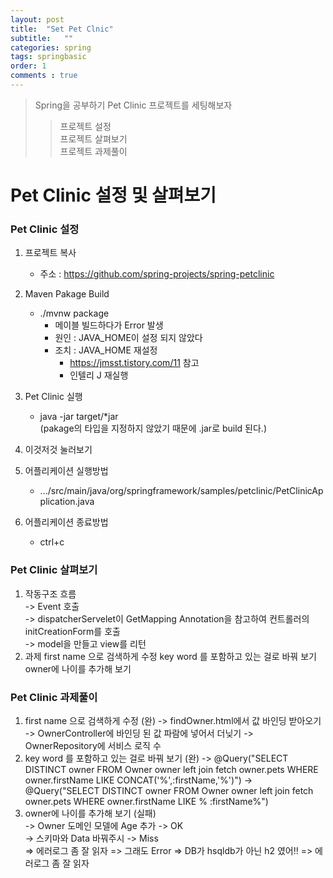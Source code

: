 ```yaml
---
layout: post 
title:  "Set Pet Clnic"
subtitle:   ""
categories: spring
tags: springbasic
order: 1
comments : true
---
```

> Spring을 공부하기 Pet Clinic 프로젝트를 세팅해보자  
>> 프로젝트 설정  
>> 프로젝트 살펴보기   
>> 프로젝트 과제풀이

# Pet Clinic 설정 및 살펴보기

### Pet Clinic 설정
1. 프로젝트 복사  
   - 주소 : https://github.com/spring-projects/spring-petclinic
2. Maven Pakage Build
   - ./mvnw package
      - 메이블 빌드하다가 Error 발생
      - 원인 : JAVA_HOME이 설정 되지 않았다
      - 조치 : JAVA_HOME 재설정
        - https://jmsst.tistory.com/11 참고
        - 인텔리 J 재실행

3. Pet Clinic 실행
   - java -jar target/*jar  
     (pakage의 타입을 지정하지 않았기 때문에 .jar로 build 된다.)
4. 이것저것 눌러보기
5. 어플리케이션 실행방법 
   - .../src/main/java/org/springframework/samples/petclinic/PetClinicApplication.java
6. 어플리케이션 종료방법
    - ctrl+c

### Pet Clinic 살펴보기
1. 작동구조 흐름  
    -> Event 호출  
    -> dispatcherServelet이 GetMapping Annotation을 참고하여 컨트롤러의  initCreationForm를 호출  
    -> model을 만들고 view를 리턴
2. 과제
   first name 으로 검색하게 수정
   key word 를 포함하고 있는 걸로 바꿔 보기
   owner에 나이를 추가해 보기
   
### Pet Clinic 과제풀이
1. first name 으로 검색하게 수정 (완)
   -> findOwner.html에서 값 바인딩 받아오기
   -> OwnerController에 바인딩 된 값 파람에 넣어서 더닞기
   -> OwnerRepository에 서비스 로직 수
2. key word 를 포함하고 있는 걸로 바꿔 보기 (완)
   -> @Query("SELECT DISTINCT owner FROM Owner owner left join fetch owner.pets WHERE owner.firstName LIKE CONCAT('%',:firstName,'%')")
   -> @Query("SELECT DISTINCT owner FROM Owner owner left join fetch owner.pets WHERE owner.firstName LIKE % :firstName%")
3. owner에 나이를 추가해 보기 (실패)   
    -> Owner 도메인 모델에 Age 추가 -> OK   
    -> 스키마와 Data 바꿔주시 -> Miss   
    => 에러로그 좀 잘 읽자
    => 그래도 Error
    => DB가 hsqldb가 아닌 h2 였어!!
    => 에러로그 좀 잘 읽자